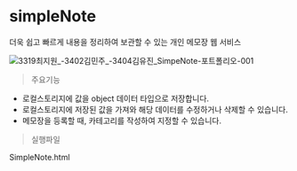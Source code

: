 # simpleNote
더욱 쉽고 빠르게 내용을 정리하여 보관할 수 있는 개인 메모장 웹 서비스

![3319최지원_-3402김민주_-3404김유진_SimpeNote-포트폴리오-001](https://user-images.githubusercontent.com/80093106/177041158-e70481fd-9d80-4b58-968e-9d2407b80b6a.png)

> 주요기능
* 로컬스토리지에 값을 object 데이터 타입으로 저장합니다.
* 로컬스토리지에 저장된 값을 가져와 해당 데이터를 수정하거나 삭제할 수 있습니다.
* 메모장을 등록할 때, 카테고리를 작성하여 지정할 수 있습니다.

> 실행파일
   
SimpleNote.html
